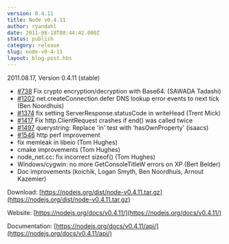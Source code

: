 ```yaml
---
version: 0.4.11
title: Node v0.4.11
author: ryandahl
date: 2011-08-18T08:44:42.000Z
status: publish
category: release
slug: node-v0-4-11
layout: blog-post.hbs
---
```


2011.08.17, Version 0.4.11 (stable)

* [#738](http://github.com/joyent/node/issues/738) Fix crypto encryption/decryption with Base64. (SAWADA Tadashi)
* [#1202](http://github.com/joyent/node/issues/1202) net.createConnection defer DNS lookup error events to next tick (Ben Noordhuis)
* [#1374](http://github.com/joyent/node/issues/1374) fix setting ServerResponse.statusCode in writeHead (Trent Mick)
* [#1417](http://github.com/joyent/node/issues/1417) Fix http.ClientRequest crashes if end() was called twice
* [#1497](http://github.com/joyent/node/issues/1497) querystring: Replace 'in' test with 'hasOwnProperty' (isaacs)
* [#1546](http://github.com/joyent/node/issues/1546) http perf improvement
* fix memleak in libeio (Tom Hughes)
* cmake improvements (Tom Hughes)
* node\_net.cc: fix incorrect sizeof() (Tom Hughes)
* Windows/cygwin: no more GetConsoleTitleW errors on XP (Bert Belder)
* Doc improvements (koichik, Logan Smyth, Ben Noordhuis, Arnout Kazemier)

Download: [https://nodejs.org/dist/node-v0.4.11.tar.gz](https://nodejs.org/dist/node-v0.4.11.tar.gz)

Website: [https://nodejs.org/docs/v0.4.11/](https://nodejs.org/docs/v0.4.11/)

Documentation: [https://nodejs.org/docs/v0.4.11/api/](https://nodejs.org/docs/v0.4.11/api/)
